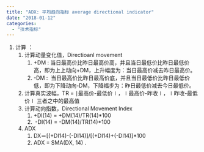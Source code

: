 ```yaml
---
title: "ADX: 平均趋向指标 average directional indicator"
date: "2018-01-12"
categories: 
  - "技术指标"
---
```


1. 计算 ：
    1. 计算动量变化值，Directioanl movement
        1. +DM : 当日最高价比昨日最高价高，并且当日最低价比昨日最低价高，即为上上动向+DM，上升幅度为：当日最高价减去昨日最高价。
        2. \-DM :  当日最高价比昨日最高价底，并且当日最低价比昨日最低价低，即为下降动向-DM，下降福步为：昨日最低价减去今日最低价。
    2. 计算真实波幅，TR = ∣最高价-最低价∣，∣最高价-昨收∣，∣昨收-最低价∣ 三者之中的最高值
    3. 计算动向指数，Directional Movement Index
        1. +DI(14) = +DM(14)/TR(14)\*100
        2.  -DI(14) = -DM(14)/TR(14)\*100
    4. ADX
        1. DX＝\[(+DI14)-(-DI14)\]/\[(+DI14)+(-DI14)\]\*100
        2. ADX = SMA(DX, 14) .
